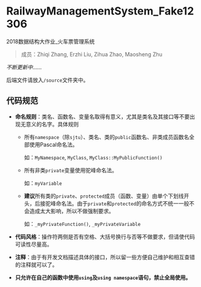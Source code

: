 # RailwayManagementSystem_Fake12306

2018数据结构大作业_火车票管理系统

> 成员：Zhiqi Zhang, Erzhi Liu, Zihua Zhao, Maosheng Zhu

*不断更新中……*

后端文件请放入`/source`文件夹中。

## 代码规范

-   **命名规则**：类名、函数名、变量名取得有意义，尤其是类名及其接口等不要出现无意义的名字。具体规则

    -   所有`namespace`（除`sjtu`）、类名、类的`public`函数名、非类成员函数名全部使用Pascal命名法。

        如：`MyNamespace`, `MyClass`, `MyClass::MyPublicFunction()`

    -   所有非类`private`变量使用驼峰命名法。

        如：`myVariable`

    -   **建议**所有类的`private`、`protected`成员（函数、变量）由单个下划线开头，后接驼峰命名法。由于`private`和`protected`的命名方式不统一一般不会造成太大影响，所以不做强制要求。

        如：`_myPrivateFunction()`, `_myPrivateVariable`

-   **代码风格**：操作符两侧是否有空格、大括号换行与否等不做要求，但请使代码可读性尽量高。

-   **注释**：由于有开发文档描述具体的接口，所以留一些方便自己维护和相互查错的注释就可以了。

-   **只允许在自己的函数中使用`using`及`using namespace`语句，禁止全局使用。**